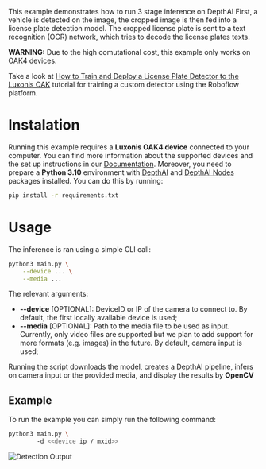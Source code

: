 This example demonstrates how to run 3 stage inference on DepthAI
First, a vehicle is detected on the image, the cropped image is then fed into a license plate detection model. The cropped license plate is sent to a text recognition (OCR) network, 
which tries to decode the license plates texts.

**WARNING:** Due to the high comutational cost, this example only works on OAK4 devices. 

Take a look at [How to Train and Deploy a License Plate Detector to the Luxonis OAK](https://blog.roboflow.com/oak-deploy-license-plate/) tutorial for training a custom detector using the Roboflow platform.

# Instalation
Running this example requires a **Luxonis OAK4 device** connected to your computer. You can find more information about the supported devices and the set up instructions in our [Documentation](https://rvc4.docs.luxonis.com/hardware).
Moreover, you need to prepare a **Python 3.10** environment with [DepthAI](https://pypi.org/project/depthai/) and [DepthAI Nodes](https://pypi.org/project/depthai-nodes/) packages installed. You can do this by running:
```bash
pip install -r requirements.txt
```

# Usage
The inference is ran using a simple CLI call:
```bash
python3 main.py \
    --device ... \
    --media ...
```

The relevant arguments:
- **--device** [OPTIONAL]: DeviceID or IP of the camera to connect to.
By default, the first locally available device is used;
- **--media** [OPTIONAL]: Path to the media file to be used as input. 
Currently, only video files are supported but we plan to add support for more formats (e.g. images) in the future.
By default, camera input is used;

Running the script downloads the model, creates a DepthAI pipeline, infers on camera input or the provided media, and display the results by **OpenCV**

## Example
To run the example you can simply run the following command:
```bash
python3 main.py \ 
        -d <<device ip / mxid>>
```
![Detection Output](output.gif)
